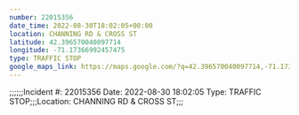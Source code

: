 ```yaml
---
number: 22015356
date_time: 2022-08-30T18:02:05+00:00
location: CHANNING RD & CROSS ST
latitude: 42.396570040097714
longitude: -71.17366992457475
type: TRAFFIC STOP
google_maps_link: https://maps.google.com/?q=42.396570040097714,-71.17366992457475
---
```


;;;;;;Incident #: 22015356   Date: 2022-08-30 18:02:05   Type: TRAFFIC STOP;;;Location: CHANNING RD & CROSS ST;;;
